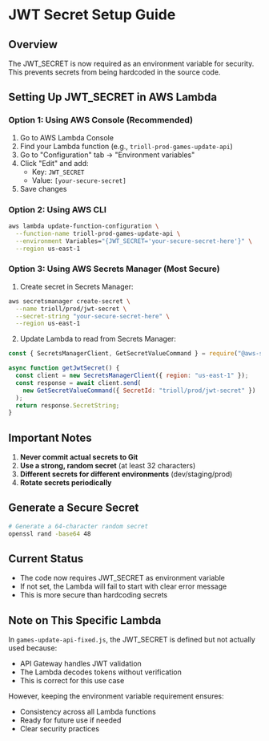 # JWT Secret Setup Guide

## Overview
The JWT_SECRET is now required as an environment variable for security. 
This prevents secrets from being hardcoded in the source code.

## Setting Up JWT_SECRET in AWS Lambda

### Option 1: Using AWS Console (Recommended)
1. Go to AWS Lambda Console
2. Find your Lambda function (e.g., `trioll-prod-games-update-api`)
3. Go to "Configuration" tab → "Environment variables"
4. Click "Edit" and add:
   - Key: `JWT_SECRET`
   - Value: `[your-secure-secret]`
5. Save changes

### Option 2: Using AWS CLI
```bash
aws lambda update-function-configuration \
  --function-name trioll-prod-games-update-api \
  --environment Variables="{JWT_SECRET='your-secure-secret-here'}" \
  --region us-east-1
```

### Option 3: Using AWS Secrets Manager (Most Secure)
1. Create secret in Secrets Manager:
```bash
aws secretsmanager create-secret \
  --name trioll/prod/jwt-secret \
  --secret-string "your-secure-secret-here" \
  --region us-east-1
```

2. Update Lambda to read from Secrets Manager:
```javascript
const { SecretsManagerClient, GetSecretValueCommand } = require("@aws-sdk/client-secrets-manager");

async function getJwtSecret() {
  const client = new SecretsManagerClient({ region: "us-east-1" });
  const response = await client.send(
    new GetSecretValueCommand({ SecretId: "trioll/prod/jwt-secret" })
  );
  return response.SecretString;
}
```

## Important Notes

1. **Never commit actual secrets to Git**
2. **Use a strong, random secret** (at least 32 characters)
3. **Different secrets for different environments** (dev/staging/prod)
4. **Rotate secrets periodically**

## Generate a Secure Secret
```bash
# Generate a 64-character random secret
openssl rand -base64 48
```

## Current Status
- The code now requires JWT_SECRET as environment variable
- If not set, the Lambda will fail to start with clear error message
- This is more secure than hardcoding secrets

## Note on This Specific Lambda
In `games-update-api-fixed.js`, the JWT_SECRET is defined but not actually used because:
- API Gateway handles JWT validation
- The Lambda decodes tokens without verification
- This is correct for this use case

However, keeping the environment variable requirement ensures:
- Consistency across all Lambda functions
- Ready for future use if needed
- Clear security practices